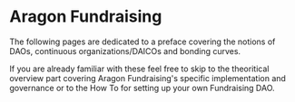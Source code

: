 # Aragon Fundraising

The following pages are dedicated to a preface covering the notions of DAOs, continuous organizations/DAICOs and bonding curves. 

If you are already familiar with these feel free to skip to the theoritical overview part covering Aragon Fundraising's specific implementation and governance or to the How To for setting up your own Fundraising DAO.

